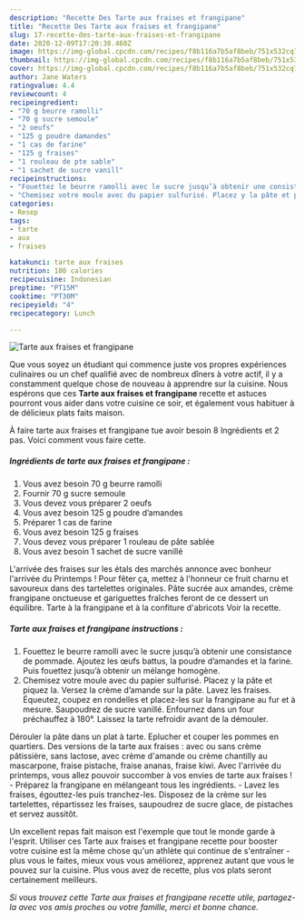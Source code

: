 ```yaml
---
description: "Recette Des Tarte aux fraises et frangipane"
title: "Recette Des Tarte aux fraises et frangipane"
slug: 17-recette-des-tarte-aux-fraises-et-frangipane
date: 2020-12-09T17:20:38.460Z
image: https://img-global.cpcdn.com/recipes/f8b116a7b5af8beb/751x532cq70/tarte-aux-fraises-et-frangipane-photo-principale-de-la-recette.jpg
thumbnail: https://img-global.cpcdn.com/recipes/f8b116a7b5af8beb/751x532cq70/tarte-aux-fraises-et-frangipane-photo-principale-de-la-recette.jpg
cover: https://img-global.cpcdn.com/recipes/f8b116a7b5af8beb/751x532cq70/tarte-aux-fraises-et-frangipane-photo-principale-de-la-recette.jpg
author: Jane Waters
ratingvalue: 4.4
reviewcount: 4
recipeingredient:
- "70 g beurre ramolli"
- "70 g sucre semoule"
- "2 oeufs"
- "125 g poudre damandes"
- "1 cas de farine"
- "125 g fraises"
- "1 rouleau de pte sable"
- "1 sachet de sucre vanill"
recipeinstructions:
- "Fouettez le beurre ramolli avec le sucre jusqu’à obtenir une consistance de pommade. Ajoutez les œufs battus, la poudre d’amandes et la farine. Puis fouettez jusqu’à obtenir un mélange homogène."
- "Chemisez votre moule avec du papier sulfurisé. Placez y la pâte et piquez la. Versez la crème d’amande sur la pâte. Lavez les fraises. Équeutez, coupez en rondelles et placez-les sur la frangipane au fur et à mesure. Saupoudrez de sucre vanillé. Enfournez dans un four préchauffez à 180°. Laissez la tarte refroidir avant de la démouler."
categories:
- Resep
tags:
- tarte
- aux
- fraises

katakunci: tarte aux fraises 
nutrition: 180 calories
recipecuisine: Indonesian
preptime: "PT15M"
cooktime: "PT30M"
recipeyield: "4"
recipecategory: Lunch

---
```



![Tarte aux fraises et frangipane](https://img-global.cpcdn.com/recipes/f8b116a7b5af8beb/751x532cq70/tarte-aux-fraises-et-frangipane-photo-principale-de-la-recette.jpg)

Que vous soyez un étudiant qui commence juste vos propres expériences culinaires ou un chef qualifié avec de nombreux dîners à votre actif, il y a constamment quelque chose de nouveau à apprendre sur la cuisine. Nous espérons que ces <strong> Tarte aux fraises et frangipane </strong> recette et astuces pourront vous aider dans votre cuisine ce soir, et également vous habituer à de délicieux plats faits maison.

<!--inarticleads1-->

À faire tarte aux fraises et frangipane tue avoir besoin 8 Ingrédients et 2 pas. Voici comment vous faire cette.

##### Ingrédients de tarte aux fraises et frangipane :

1. Vous avez besoin 70 g beurre ramolli
1. Fournir 70 g sucre semoule
1. Vous devez vous préparer 2 oeufs
1. Vous avez besoin 125 g poudre d’amandes
1. Préparer 1 cas de farine
1. Vous avez besoin 125 g fraises
1. Vous devez vous préparer 1 rouleau de pâte sablée
1. Vous avez besoin 1 sachet de sucre vanillé


L&#39;arrivée des fraises sur les étals des marchés annonce avec bonheur l&#39;arrivée du Printemps ! Pour fêter ça, mettez à l&#39;honneur ce fruit charnu et savoureux dans des tartelettes originales. Pâte sucrée aux amandes, crème frangipane onctueuse et gariguettes fraîches feront de ce dessert un équilibre. Tarte à la frangipane et à la confiture d&#39;abricots Voir la recette. 

<!--inarticleads2-->

##### Tarte aux fraises et frangipane instructions :

1. Fouettez le beurre ramolli avec le sucre jusqu’à obtenir une consistance de pommade. Ajoutez les œufs battus, la poudre d’amandes et la farine. Puis fouettez jusqu’à obtenir un mélange homogène.
1. Chemisez votre moule avec du papier sulfurisé. Placez y la pâte et piquez la. Versez la crème d’amande sur la pâte. Lavez les fraises. Équeutez, coupez en rondelles et placez-les sur la frangipane au fur et à mesure. Saupoudrez de sucre vanillé. Enfournez dans un four préchauffez à 180°. Laissez la tarte refroidir avant de la démouler.


Dérouler la pâte dans un plat à tarte. Eplucher et couper les pommes en quartiers. Des versions de la tarte aux fraises : avec ou sans crème pâtissière, sans lactose, avec crème d&#39;amande ou crème chantilly au mascarpone, fraise pistache, fraise ananas, fraise kiwi. Avec l&#39;arrivée du printemps, vous allez pouvoir succomber à vos envies de tarte aux fraises ! - Préparez la frangipane en mélangeant tous les ingrédients. - Lavez les fraises, égouttez-les puis tranchez-les. Disposez de la crème sur les tartelettes, répartissez les fraises, saupoudrez de sucre glace, de pistaches et servez aussitôt. 

<!--inarticleads1-->

<p>
Un excellent repas fait maison est l'exemple que tout le monde garde à l'esprit. Utiliser ces Tarte aux fraises et frangipane recette pour booster votre cuisine est la même chose qu'un athlète qui continue de s'entraîner - plus vous le faites, mieux vous vous améliorez, apprenez autant que vous le pouvez sur la cuisine. Plus vous avez de recette, plus vos plats seront certainement meilleurs.
</p>

<p>
<i>Si vous trouvez cette Tarte aux fraises et frangipane recette utile, partagez-la avec vos amis proches ou votre famille, merci et bonne chance.</i>
</p>
